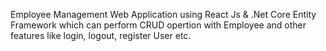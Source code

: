 Employee Management Web Application using React Js & .Net Core Entity Framework which can perform CRUD opertion with Employee and other features like login, logout, register User etc.